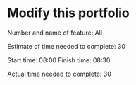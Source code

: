 # Modify this portfolio

Number and name of feature: All

Estimate of time needed to complete: 30

Start time: 08:00
Finish time: 08:30

Actual time needed to complete: 30

